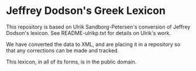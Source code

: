 Jeffrey Dodson's Greek Lexicon
===============================

This repository is based on Ulrik Sandborg-Petersen's conversion of
Jeffrey Dodson's lexicon.  See README-ulrikp.txt for details on
Ulrik's work.

We have converted the data to XML, and are placing it in a repository
so that any corrections can be made and tracked.

This lexicon, in all of its forms, is in the public domain.
